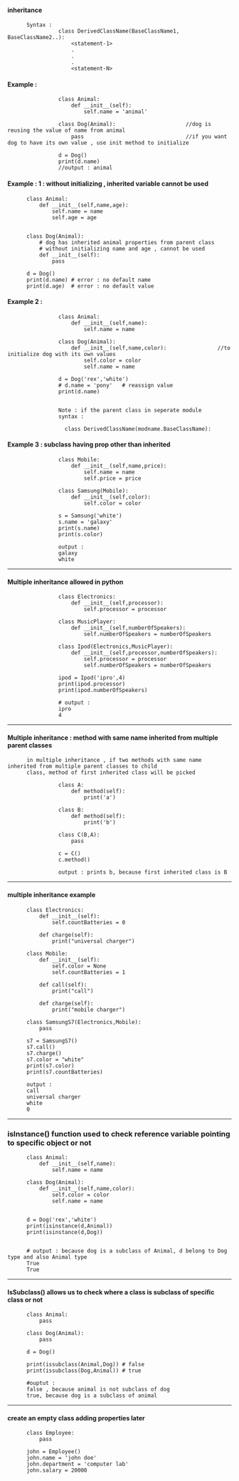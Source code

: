 #### inheritance

          Syntax :
                    class DerivedClassName(BaseClassName1, BaseClassName2..):
                        <statement-1>
                        .
                        .
                        .
                        <statement-N>


#### Example :


                    class Animal:
                        def __init__(self):
                            self.name = 'animal'

                    class Dog(Animal):                      //dog is reusing the value of name from animal
                        pass                                //if you want dog to have its own value , use init method to initialize

                    d = Dog()
                    print(d.name)                         
                    //output : animal


#### Example : 1 : without initializing , inherited variable cannot be used


          class Animal:
              def __init__(self,name,age):
                  self.name = name
                  self.age = age


          class Dog(Animal):
              # dog has inherited animal properties from parent class
              # without initializing name and age , cannot be used
              def __init__(self):
                  pass

          d = Dog()
          print(d.name) # error : no default name
          print(d.age)  # error : no default value





#### Example 2 :

                    class Animal:
                        def __init__(self,name):  
                            self.name = name

                    class Dog(Animal):
                        def __init__(self,name,color):                //to initialize dog with its own values
                            self.color = color
                            self.name = name

                    d = Dog('rex','white')
                    # d.name = 'pony'   # reassign value
                    print(d.name)


                    Note : if the parent class in seperate module 
                    syntax :  

                      class DerivedClassName(modname.BaseClassName):
                      
#### Example 3  : subclass having prop other than inherited

                    class Mobile:
                        def __init__(self,name,price):
                            self.name = name
                            self.price = price

                    class Samsung(Mobile):
                        def __init__(self,color):
                            self.color = color

                    s = Samsung('white')
                    s.name = 'galaxy'
                    print(s.name)
                    print(s.color)
                      
                    output : 
                    galaxy
                    white


---


#### Multiple inheritance allowed in python

                    class Electronics:
                        def __init__(self,processor):
                            self.processor = processor

                    class MusicPlayer:
                        def __init__(self,numberOfSpeakers):
                            self.numberOfSpeakers = numberOfSpeakers

                    class Ipod(Electronics,MusicPlayer):
                        def __init__(self,processor,numberOfSpeakers):
                            self.processor = processor
                            self.numberOfSpeakers = numberOfSpeakers

                    ipod = Ipod('ipro',4)
                    print(ipod.processor)
                    print(ipod.numberOfSpeakers)

                    # output :
                    ipro
                    4


***********************************************************


#### Multiple inheritance :  method with same name inherited from multiple parent classes

          in multiple inheritance , if two methods with same name inherited from multiple parent classes to child 
          class, method of first inherited class will be picked

                    class A:
                        def method(self):
                            print('a')

                    class B:
                        def method(self):
                            print('b')

                    class C(B,A):
                        pass

                    c = C()
                    c.method()

                    output : prints b, because first inherited class is B

***********************************************************
#### multiple inheritance example

          class Electronics:
              def __init__(self):
                  self.countBatteries = 0

              def charge(self):
                  print("universal charger")

          class Mobile:
              def __init__(self):
                  self.color = None
                  self.countBatteries = 1

              def call(self):
                  print("call")
              
              def charge(self):
                  print("mobile charger")

          class SamsungS7(Electronics,Mobile):
              pass

          s7 = SamsungS7()
          s7.call()
          s7.charge()
          s7.color = "white"
          print(s7.color)
          print(s7.countBatteries)

          output : 
          call
          universal charger
          white
          0

---


### isInstance() function used to check reference variable pointing to specific object or not


          class Animal:
              def __init__(self,name):
                  self.name = name

          class Dog(Animal):
              def __init__(self,name,color):
                  self.color = color
                  self.name = name


          d = Dog('rex','white')
          print(isinstance(d,Animal))
          print(isinstance(d,Dog))


          # output : because dog is a subclass of Animal, d belong to Dog type and also Animal type
          True
          True


---


#### IsSubclass() allows us to check where a class is subclass of specific class or not

          class Animal:
              pass

          class Dog(Animal):
              pass

          d = Dog()

          print(issubclass(Animal,Dog)) # false
          print(issubclass(Dog,Animal)) # true

          #ouptut : 
          false , because animal is not subclass of dog
          true, because dog is a subclass of animal


---


#### create an empty class adding properties later 


          class Employee:
              pass

          john = Employee()
          john.name = 'john doe'
          john.department = 'computer lab'
          john.salary = 20000

